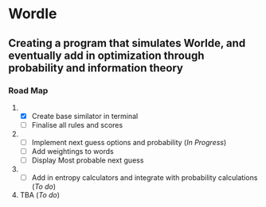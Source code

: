 # Wordle
## Creating a program that simulates Worlde, and eventually add in optimization through probability and information theory
### Road Map
1. - [X] Create base similator in terminal 
   - [ ] Finalise all rules and scores
2. - [ ] Implement next guess options and probability      (*In Progress*)
   - [ ] Add weightings to words
   - [ ] Display Most probable next guess
3. - [ ] Add in entropy calculators and integrate with probability calculations       (*To do*)
4. TBA      (*To do*)
